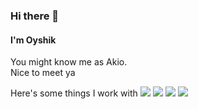 ### Hi there 👋
#### I'm Oyshik
You might know me as Akio.  
Nice to meet ya  
  
  
  
Here's some things I work with
![](https://img.shields.io/badge/code-C++-informational?style=flat&logo=c%2b%2b&logoColor=white&color=ff6f61)
![](https://img.shields.io/badge/code-JavaScript-informational?style=flat&logo=javascript&logoColor=white&color=ff6f61)
![](https://img.shields.io/badge/code-Python-informational?style=flat&logo=python&logoColor=white&color=ff6f61)
![](https://img.shields.io/badge/library-discord.js-informational?style=flat&logo=node&logoColor=white&color=ff6f61)
<!--
Here are some ideas to get you started:

- 🔭 I’m currently working on ...
- 🌱 I’m currently learning ...
- 👯 I’m looking to collaborate on ...
- 🤔 I’m looking for help with ...
- 💬 Ask me about ...
- 📫 How to reach me: ...
- 😄 Pronouns: ...
- ⚡ Fun fact: ...
-->
